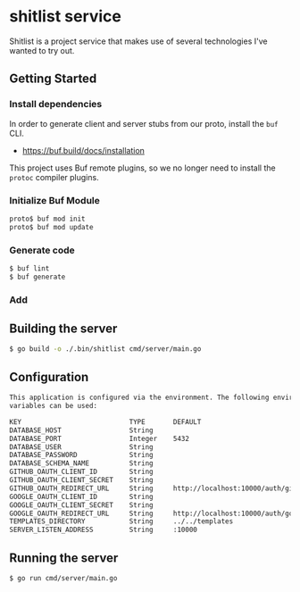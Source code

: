 # shitlist service

Shitlist is a project service that makes use of several technologies I've wanted to try out.

## Getting Started

### Install dependencies

In order to generate client and server stubs from our proto, install the `buf` CLI.
* https://buf.build/docs/installation

This project uses Buf remote plugins, so we no longer need to install the `protoc` compiler plugins.

### Initialize Buf Module

```bash
proto$ buf mod init
proto$ buf mod update
```

### Generate code

```bash
$ buf lint
$ buf generate
```

### Add

## Building the server

```bash
$ go build -o ./.bin/shitlist cmd/server/main.go
```

## Configuration

```bash
This application is configured via the environment. The following environment
variables can be used:

KEY                           TYPE       DEFAULT                                        REQUIRED    DESCRIPTION
DATABASE_HOST                 String                                                    true        
DATABASE_PORT                 Integer    5432                                                       
DATABASE_USER                 String                                                    true        
DATABASE_PASSWORD             String                                                    true        
DATABASE_SCHEMA_NAME          String                                                    true        
GITHUB_OAUTH_CLIENT_ID        String                                                    true        
GITHUB_OAUTH_CLIENT_SECRET    String                                                    true        
GITHUB_OAUTH_REDIRECT_URL     String     http://localhost:10000/auth/github/callback                
GOOGLE_OAUTH_CLIENT_ID        String                                                    true        
GOOGLE_OAUTH_CLIENT_SECRET    String                                                    true        
GOOGLE_OAUTH_REDIRECT_URL     String     http://localhost:10000/auth/google/callback                
TEMPLATES_DIRECTORY           String     ../../templates                                            
SERVER_LISTEN_ADDRESS         String     :10000
```

## Running the server

```bash
$ go run cmd/server/main.go
```

